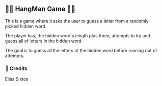
## 🕵️‍♂️ HangMan Game 🕵️‍♂️

This is a game where it asks the user to guess a letter from a randomly picked hidden word. 

The player has, the hidden word's length plus three, attempts to try and guess all of letters in the hidden word.

The goal is to guess all the letters of the hidden word before running out of attempts.

### 📃 Credits 
Elias Sixtos
